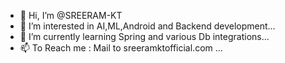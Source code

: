 - 👋 Hi, I’m @SREERAM-KT
- 👀 I’m interested in AI,ML,Android and Backend development...
- 🌱 I’m currently learning Spring and various Db integrations...
- 📫 To Reach me : Mail to sreeramktofficial.com ...

<!---
SREERAM-KT/SREERAM-KT is a ✨ special ✨ repository because its `README.md` (this file) appears on your GitHub profile.
You can click the Preview link to take a look at your changes.
--->
